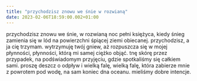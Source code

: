 ```yaml
---
title: "przychodzisz znowu we śnie w rozwianą"
date: 2023-02-06T18:59:00.002+01:00
---
```

przychodzisz znowu we śnie, w rozwianą noc pełni księżyca, kiedy śnieg zamienia się w lód na powierzchni śpiącej ziemi obiecanej. przychodzisz, a ja cię trzymam. wytrzymuję twój gniew, aż rozpuszcza się w mojej płynności, płynności, którą mi samej ciężko objąć. tnę skórę przez przypadek, na podświadomym przyjęciu, gdzie spotkaliśmy się całkiem sami. proszę deszcz o odpływ i wielką falę, wielką falę, która zabierze mnie z powrotem pod wodę, na sam koniec dna oceanu. mieliśmy dobre intencje.
